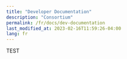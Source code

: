 ```yaml
---
title: "Developer Documentation"
description: "Consortium"
permalink: /fr/docs/dev-documentation
last_modified_at: 2023-02-16T11:59:26-04:00
lang: fr
---
```


TEST
